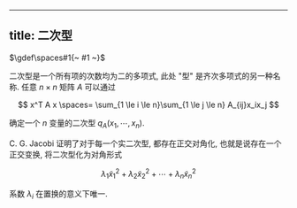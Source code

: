 
---
title: 二次型
---

$\gdef\spaces#1{~ #1 ~}$

二次型是一个所有项的次数均为二的多项式, 此处 "型" 是齐次多项式的另一种名称. 任意 $n \times n$ 矩阵 $A$ 可以通过

$$ x^T A x \spaces= \sum_{1 \le i \le n}\sum_{1 \le j \le n} A_{ij}x_ix_j $$

确定一个 $n$ 变量的二次型 $q_A(x_1,\cdots,x_n)$. 

C. G. Jacobi 证明了对于每一个实二次型, 都存在正交对角化, 也就是说存在一个正交变换, 将二次型化为对角形式

$$ \lambda_1 \tilde x_1^2 + \lambda_2 \tilde x_2^2 + \cdots + \lambda_n \tilde x_n^2 $$

系数 $\lambda_i$ 在置换的意义下唯一. 


